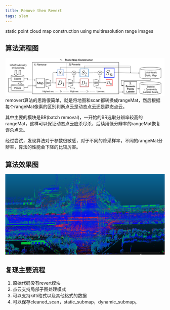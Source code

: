 ```yaml
---
title: Remove then Revert
tags: slam
---
```

static point cloud map construction using multiresolution range images
<!--more-->

## 算法流程图
![](/assets/removert/frame.png)
removert算法的思路很简单，就是将地图和scan都转换成rangeMat，然后根据每个rangeMat像素的区别判断点云是动态点云还是静态点云。

其中主要的模块是BR(batch removal)，一开始的BR选取分辨率较高的rangeMat，这样可以保证动态点云应杀尽杀，后续用低分辨率的rangeMat恢复误杀点云。

经过尝试，发现算法对于参数很敏感，对于不同的降采样率，不同的rangeMat分辨率，算法的性能会下降的比较厉害。

## 算法效果图
![](/assets/removert/res.png)

## 复现主要流程
1. 原始代码没有revert模块
2. 点云支持局部子图处理模式
3. 可以支持kitti格式以及其他格式的数据
4. 可以保存cleaned_scan，static_submap，dynamic_submap。